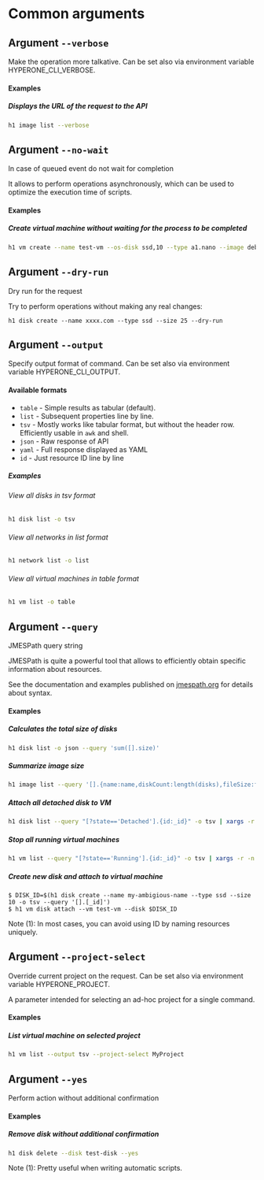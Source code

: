# Common arguments
## Argument ```--verbose```
Make the operation more talkative. Can be set also via environment variable HYPERONE_CLI_VERBOSE.

#### Examples

##### Displays the URL of the request to the API

```bash
h1 image list --verbose
```
## Argument ```--no-wait```
In case of queued event do not wait for completion

It allows to perform operations asynchronously, which can be used to optimize the execution time of scripts.

#### Examples

##### Create virtual machine without waiting for the process to be completed
```bash
h1 vm create --name test-vm --os-disk ssd,10 --type a1.nano --image debian --ssh my-ssh --no-wait
```
## Argument ```--dry-run```
Dry run for the request

Try to perform operations without making any real changes:

```
h1 disk create --name xxxx.com --type ssd --size 25 --dry-run
```
## Argument ```--output```
Specify output format of command. Can be set also via environment variable HYPERONE_CLI_OUTPUT.

#### Available formats

* ```table``` - Simple results as tabular (default).
* ```list``` - Subsequent properties line by line.
* ```tsv``` - Mostly works like tabular format, but without the header row. Efficiently usable in ```awk``` and shell.
* ```json``` - Raw response of API
* ```yaml``` - Full response displayed as YAML
* ```id``` - Just resource ID line by line

##### Examples

###### View all disks in tsv format

```bash
h1 disk list -o tsv
```

###### View all networks in list format

```bash
h1 network list -o list
```

###### View all virtual machines in table format

```bash
h1 vm list -o table
```
## Argument ```--query```
 JMESPath query string

JMESPath is quite a powerful tool that allows to efficiently obtain specific information about resources.
    
See the documentation and examples published on [jmespath.org](https://jmespath.org) for details about syntax.
    
#### Examples

##### Calculates the total size of disks

```bash
h1 disk list -o json --query 'sum([].size)'
```

##### Summarize image size

```bash
h1 image list --query '[].{name:name,diskCount:length(disks),fileSize:fileSize}'
```

##### Attach all detached disk to VM

```bash
h1 disk list --query "[?state=='Detached'].{id:_id}" -o tsv | xargs -r -n 1 h1 vm disk attach --vm test-vm --disk
```

##### Stop all running virtual machines

```bash
h1 vm list --query "[?state=='Running'].{id:_id}" -o tsv | xargs -r -n 1 h1 vm stop --vm
```

##### Create new disk and attach to virtual machine

```
$ DISK_ID=$(h1 disk create --name my-ambigious-name --type ssd --size 10 -o tsv --query '[].[_id]')
$ h1 vm disk attach --vm test-vm --disk $DISK_ID
```

Note (1): In most cases, you can avoid using ID by naming resources uniquely.
## Argument ```--project-select```
Override current project on the request. Can be set also via environment variable HYPERONE_PROJECT.

A parameter intended for selecting an ad-hoc project for a single command.

#### Examples

##### List virtual machine on selected project

```bash
h1 vm list --output tsv --project-select MyProject
```
## Argument ```--yes```
Perform action without additional confirmation

#### Examples

##### Remove disk without additional confirmation

```bash
h1 disk delete --disk test-disk --yes
```

Note (1): Pretty useful when writing automatic scripts.

